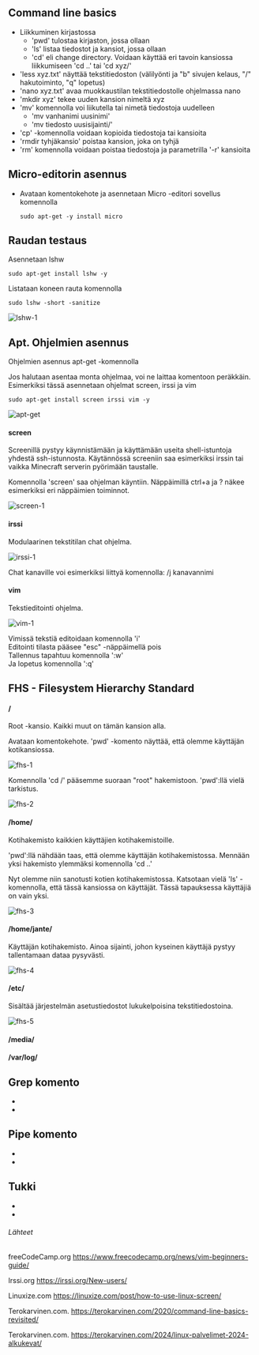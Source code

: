## Command line basics

- Liikkuminen kirjastossa
  - 'pwd' tulostaa kirjaston, jossa ollaan
  - 'ls' listaa tiedostot ja kansiot, jossa ollaan
  - 'cd' eli change directory. Voidaan käyttää eri tavoin kansiossa liikkumiseen 'cd ..' tai 'cd xyz/'
- 'less xyz.txt' näyttää tekstitiedoston (välilyönti ja "b" sivujen kelaus, "/" hakutoiminto, "q" lopetus)
- 'nano xyz.txt' avaa muokkaustilan tekstitiedostolle ohjelmassa nano
- 'mkdir xyz' tekee uuden kansion nimeltä xyz
- 'mv' komennolla voi liikutella tai nimetä tiedostoja uudelleen
  - 'mv vanhanimi uusinimi'
  - 'mv tiedosto uusisijainti/'
- 'cp' -komennolla voidaan kopioida tiedostoja tai kansioita
- 'rmdir tyhjäkansio' poistaa kansion, joka on tyhjä
- 'rm' komennolla voidaan poistaa tiedostoja ja parametrilla '-r' kansioita

## Micro-editorin asennus

- Avataan komentokehote ja asennetaan Micro -editori sovellus komennolla

      sudo apt-get -y install micro

## Raudan testaus

Asennetaan lshw

    sudo apt-get install lshw -y

Listataan koneen rauta komennolla

    sudo lshw -short -sanitize

![lshw-1](./images/lshw-1.png)

## Apt. Ohjelmien asennus

Ohjelmien asennus apt-get -komennolla

Jos halutaan asentaa monta ohjelmaa, voi ne laittaa komentoon peräkkäin. Esimerkiksi tässä asennetaan ohjelmat screen, irssi ja vim

    sudo apt-get install screen irssi vim -y

![apt-get](./images/apt-get.png)

#### screen

Screenillä pystyy käynnistämään ja käyttämään useita shell-istuntoja yhdestä ssh-istunnosta. Käytännössä screeniin saa esimerkiksi irssin tai vaikka Minecraft serverin pyörimään taustalle.

Komennolla 'screen' saa ohjelman käyntiin. Näppäimillä ctrl+a ja ? näkee esimerkiksi eri näppäimien toiminnot.

![screen-1](./images/screen-1.png)

#### irssi

Modulaarinen tekstitilan chat ohjelma.

![irssi-1](./images/irssi-1.png)

Chat kanaville voi esimerkiksi liittyä komennolla: /j kanavannimi

#### vim

Tekstieditointi ohjelma.

![vim-1](./images/vim-1.png)

Vimissä tekstiä editoidaan komennolla 'i' <br>
Editointi tilasta pääsee "esc" -näppäimellä pois <br>
Tallennus tapahtuu komennolla ':w' <br>
Ja lopetus komennolla ':q' <br>

## FHS - Filesystem Hierarchy Standard

#### /

Root -kansio. Kaikki muut on tämän kansion alla.

Avataan komentokehote. 'pwd' -komento näyttää, että olemme käyttäjän kotikansiossa.

![fhs-1](./images/fhs-1.png)

Komennolla 'cd /' pääsemme suoraan "root" hakemistoon. 'pwd':llä vielä tarkistus.

![fhs-2](./images/fhs-2.png)

#### /home/

Kotihakemisto kaikkien käyttäjien kotihakemistoille.

'pwd':llä nähdään taas, että olemme käyttäjän kotihakemistossa. Mennään yksi hakemisto ylemmäksi komennolla 'cd ..'

Nyt olemme niin sanotusti kotien kotihakemistossa. Katsotaan vielä 'ls' -komennolla, että tässä kansiossa on käyttäjät. Tässä tapauksessa käyttäjiä on vain yksi.

![fhs-3](./images/fhs-3.png)

#### /home/jante/

Käyttäjän kotihakemisto. Ainoa sijainti, johon kyseinen käyttäjä pystyy tallentamaan dataa pysyvästi.

![fhs-4](./images/fhs-4.png)

#### /etc/

Sisältää järjestelmän asetustiedostot lukukelpoisina tekstitiedostoina.

![fhs-5](./images/fhs-5.png)

#### /media/

#### /var/log/

## Grep komento

-
-

## Pipe komento

-
-

## Tukki

-
-

###### Lähteet

freeCodeCamp.org https://www.freecodecamp.org/news/vim-beginners-guide/

Irssi.org https://irssi.org/New-users/ 

Linuxize.com https://linuxize.com/post/how-to-use-linux-screen/ 

Terokarvinen.com. https://terokarvinen.com/2020/command-line-basics-revisited/ 

Terokarvinen.com. https://terokarvinen.com/2024/linux-palvelimet-2024-alkukevat/ 


